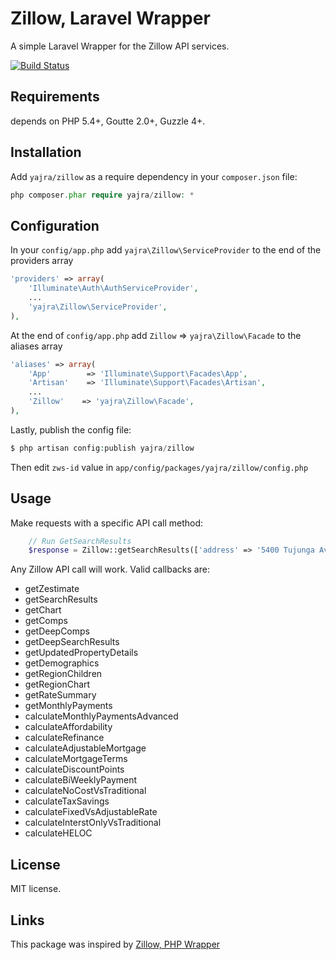 Zillow, Laravel Wrapper
================================

A simple Laravel Wrapper for the Zillow API services.

[![Build Status](https://travis-ci.org/yajra/zillow.png?branch=master)](https://travis-ci.org/yajra/zillow)


Requirements
------------

depends on PHP 5.4+, Goutte 2.0+, Guzzle 4+.

Installation
------------

Add `yajra/zillow` as a require dependency in your `composer.json` file:

```php
php composer.phar require yajra/zillow: *
```

Configuration
-------------
In your `config/app.php` add `yajra\Zillow\ServiceProvider` to the end of the providers array
```php
'providers' => array(
    'Illuminate\Auth\AuthServiceProvider',
    ...
    'yajra\Zillow\ServiceProvider',
),
```

At the end of `config/app.php` add `Zillow` => `yajra\Zillow\Facade` to the aliases array
```php
'aliases' => array(
    'App'        => 'Illuminate\Support\Facades\App',
    'Artisan'    => 'Illuminate\Support\Facades\Artisan',
    ...
    'Zillow'    => 'yajra\Zillow\Facade',
),
```

Lastly, publish the config file:
```php
$ php artisan config:publish yajra/zillow
```
Then edit `zws-id` value in `app/config/packages/yajra/zillow/config.php`

Usage
-----
Make requests with a specific API call method:

```php
    // Run GetSearchResults
    $response = Zillow::getSearchResults(['address' => '5400 Tujunga Ave', 'citystatezip' => 'North Hollywood, CA 91601']);
```

Any Zillow API call will work. Valid callbacks are:

- getZestimate
- getSearchResults
- getChart
- getComps
- getDeepComps
- getDeepSearchResults
- getUpdatedPropertyDetails
- getDemographics
- getRegionChildren
- getRegionChart
- getRateSummary
- getMonthlyPayments
- calculateMonthlyPaymentsAdvanced
- calculateAffordability
- calculateRefinance
- calculateAdjustableMortgage
- calculateMortgageTerms
- calculateDiscountPoints
- calculateBiWeeklyPayment
- calculateNoCostVsTraditional
- calculateTaxSavings
- calculateFixedVsAdjustableRate
- calculateInterstOnlyVsTraditional
- calculateHELOC


License
-------

MIT license.

Links
-----
This package was inspired by [Zillow, PHP Wrapper](https://github.com/VinceG/zillow)
